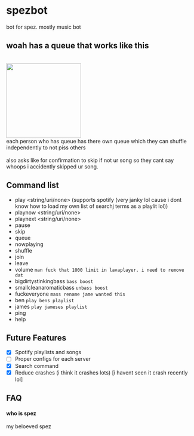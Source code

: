 
# spezbot

bot for spez. mostly music bot


## woah has a queue that works like this
</br>
<image display="block" width=200px height=200px src="https://user-images.githubusercontent.com/38333275/155885217-e6b4dd88-261b-4a82-98c6-7fd18f844eb5.png">
 </br>
each person who has queue has there own queue which they can shuffle independently to not piss others
 </br>
  </br>
also asks like for confirmation to skip if not ur song so they cant say whoops i accidently skipped ur song.

## Command list
- play <string/uri/none> (supports spotify (very janky lol cause i dont know how to load my own list of searchj terms as a playlit lol)) 
- playnow <string/uri/none>
- playnext <string/uri/none>
- pause
- skip
- queue
- nowplaying
- shuffle
- join
- leave
- volume `man fuck that 1000 limit in lavaplayer. i need to remove dat`
- bigdirtystinkingbass `bass boost`
- smallcleanaromaticbass `unbass boost`
- fuckeveryone `mass rename jame wanted this`
- ben `play bens playlist`
- james `play jameses playlist`
- ping
- help
## Future Features

- [x] Spotify playlists and songs
- [ ] Proper configs for each server
- [x] Search command
- [x] Reduce crashes (i think it crashes lots) [i havent seen it crash recently lol]
## FAQ

#### who is spez

my beloeved spez

